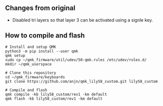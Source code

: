 ## Changes from original

- Disabled tri layers so that layer 3 can be activated using a signle key.

## How to compile and flash

```
# Install and setup QMK
python3 -m pip install --user qmk
qmk setup
sudo cp ~/qmk_firmware/util/udev/50-qmk.rules /etc/udev/rules.d/
mkdir ~/qmk_userspace

# Clone this repository
cd ~/qmk_firmware/keyboards
git clone https://github.com/anjn/qmk_lily58_custom.git lily58_custom

# Compile and flash
qmk compile -kb lily58_custom/rev1 -km default
qmk flash -kb lily58_custom/rev1 -km default
```
